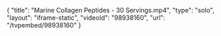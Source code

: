 {
    "title": "Marine Collagen Peptides - 30 Servings.mp4",
    "type": "solo",
    "layout": "iframe-static",
    "videoId": "98938160",
    "url": "\/tvpembed\/98938160"
}